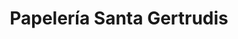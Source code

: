 ---
title: "Papelería Santa Gertrudis"
url: /santa-gertrudis-de-fruitera/papeleria-santa-gertrudis/
shop: Schreibwaren
---
